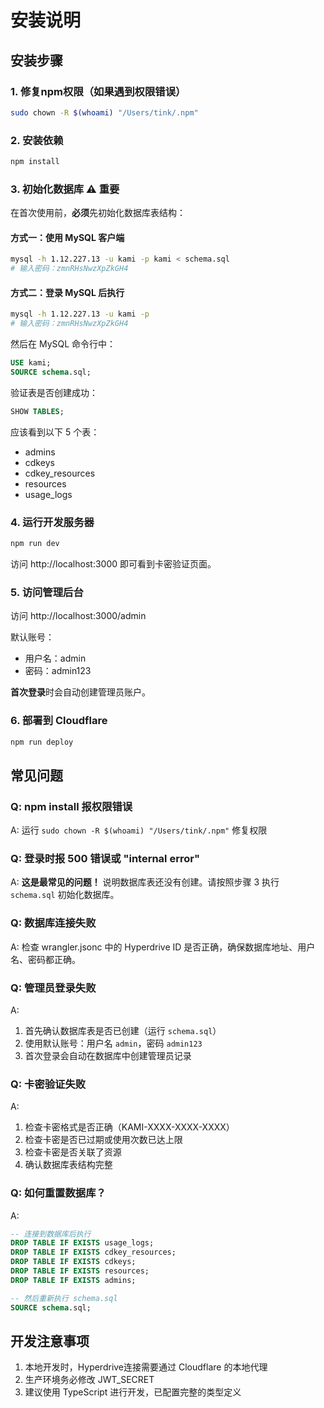 # 安装说明

## 安装步骤

### 1. 修复npm权限（如果遇到权限错误）

```bash
sudo chown -R $(whoami) "/Users/tink/.npm"
```

### 2. 安装依赖

```bash
npm install
```

### 3. 初始化数据库 ⚠️ **重要**

在首次使用前，**必须**先初始化数据库表结构：

#### 方式一：使用 MySQL 客户端

```bash
mysql -h 1.12.227.13 -u kami -p kami < schema.sql
# 输入密码：zmnRHsNwzXpZkGH4
```

#### 方式二：登录 MySQL 后执行

```bash
mysql -h 1.12.227.13 -u kami -p
# 输入密码：zmnRHsNwzXpZkGH4
```

然后在 MySQL 命令行中：
```sql
USE kami;
SOURCE schema.sql;
```

验证表是否创建成功：
```sql
SHOW TABLES;
```

应该看到以下 5 个表：
- admins
- cdkeys
- cdkey_resources
- resources
- usage_logs

### 4. 运行开发服务器

```bash
npm run dev
```

访问 http://localhost:3000 即可看到卡密验证页面。

### 5. 访问管理后台

访问 http://localhost:3000/admin

默认账号：
- 用户名：admin
- 密码：admin123

**首次登录**时会自动创建管理员账户。

### 6. 部署到 Cloudflare

```bash
npm run deploy
```

## 常见问题

### Q: npm install 报权限错误
A: 运行 `sudo chown -R $(whoami) "/Users/tink/.npm"` 修复权限

### Q: 登录时报 500 错误或 "internal error"
A: **这是最常见的问题！** 说明数据库表还没有创建。请按照步骤 3 执行 `schema.sql` 初始化数据库。

### Q: 数据库连接失败
A: 检查 wrangler.jsonc 中的 Hyperdrive ID 是否正确，确保数据库地址、用户名、密码都正确。

### Q: 管理员登录失败
A: 
1. 首先确认数据库表是否已创建（运行 `schema.sql`）
2. 使用默认账号：用户名 `admin`，密码 `admin123`
3. 首次登录会自动在数据库中创建管理员记录

### Q: 卡密验证失败
A: 
1. 检查卡密格式是否正确（KAMI-XXXX-XXXX-XXXX）
2. 检查卡密是否已过期或使用次数已达上限
3. 检查卡密是否关联了资源
4. 确认数据库表结构完整

### Q: 如何重置数据库？
A: 
```sql
-- 连接到数据库后执行
DROP TABLE IF EXISTS usage_logs;
DROP TABLE IF EXISTS cdkey_resources;
DROP TABLE IF EXISTS cdkeys;
DROP TABLE IF EXISTS resources;
DROP TABLE IF EXISTS admins;

-- 然后重新执行 schema.sql
SOURCE schema.sql;
```

## 开发注意事项

1. 本地开发时，Hyperdrive连接需要通过 Cloudflare 的本地代理
2. 生产环境务必修改 JWT_SECRET
3. 建议使用 TypeScript 进行开发，已配置完整的类型定义

